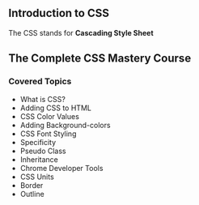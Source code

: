 ## Introduction to CSS

The CSS stands for **Cascading Style Sheet**

## The Complete CSS Mastery Course

### Covered Topics
* What is CSS?
* Adding CSS to HTML
* CSS Color Values
* Adding Background-colors
* CSS Font Styling
* Specificity
* Pseudo Class
* Inheritance
* Chrome Developer Tools
* CSS Units
* Border
* Outline




